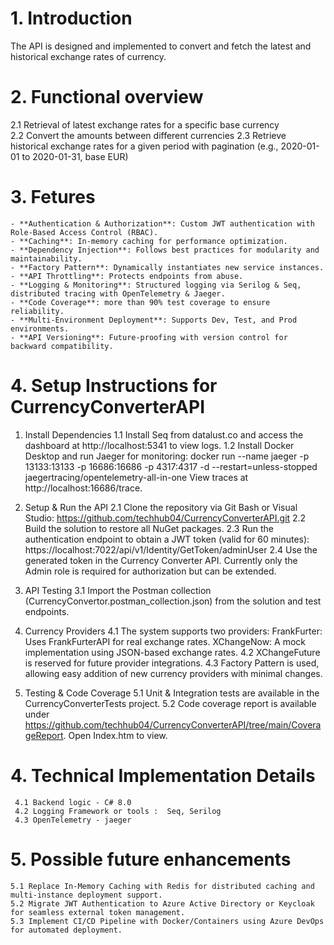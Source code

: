 # 1. Introduction
  The API is designed and implemented to convert and fetch the latest and historical exchange rates of currency.   
# 2. Functional overview 
   2.1 Retrieval of latest exchange rates for a specific base currency  
   2.2 Convert the amounts between different currencies
   2.3 Retrieve historical exchange rates for a given period with pagination (e.g., 2020-01-01 to 2020-01-31, base EUR)

# 3. Fetures
    - **Authentication & Authorization**: Custom JWT authentication with Role-Based Access Control (RBAC).  
    - **Caching**: In-memory caching for performance optimization.  
    - **Dependency Injection**: Follows best practices for modularity and maintainability.  
    - **Factory Pattern**: Dynamically instantiates new service instances.  
    - **API Throttling**: Protects endpoints from abuse.  
    - **Logging & Monitoring**: Structured logging via Serilog & Seq, distributed tracing with OpenTelemetry & Jaeger.  
    - **Code Coverage**: more than 90% test coverage to ensure reliability.  
    - **Multi-Environment Deployment**: Supports Dev, Test, and Prod environments.  
    - **API Versioning**: Future-proofing with version control for backward compatibility. 
       
# 4. Setup Instructions for CurrencyConverterAPI
  1. Install Dependencies
      1.1 Install Seq from datalust.co and access the dashboard at http://localhost:5341 to view logs.
      1.2 Install Docker Desktop and run Jaeger for monitoring:
      docker run --name jaeger -p 13133:13133 -p 16686:16686 -p 4317:4317 -d --restart=unless-stopped jaegertracing/opentelemetry-all-in-one
      View traces at http://localhost:16686/trace.
  2. Setup & Run the API
      2.1 Clone the repository via Git Bash or Visual Studio:
       https://github.com/techhub04/CurrencyConverterAPI.git
      2.2 Build the solution to restore all NuGet packages.
      2.3 Run the authentication endpoint to obtain a JWT token (valid for 60 minutes):
          https://localhost:7022/api/v1/Identity/GetToken/adminUser
      2.4 Use the generated token in the Currency Converter API. Currently only the Admin role is required for authorization but can be extended.

  3. API Testing
      3.1 Import the Postman collection (CurrencyConvertor.postman_collection.json) from the solution and test endpoints.
  4. Currency Providers
      4.1 The system supports two providers:
           FrankFurter: Uses FrankFurterAPI for real exchange rates. XChangeNow: A mock implementation using JSON-based exchange rates.
      4.2 XChangeFuture is reserved for future provider integrations.
      4.3 Factory Pattern is used, allowing easy addition of new currency providers with minimal changes.
  5. Testing & Code Coverage
      5.1 Unit & Integration tests are available in the CurrencyConverterTests project.
      5.2 Code coverage report is available under https://github.com/techhub04/CurrencyConverterAPI/tree/main/CoverageReport. Open Index.htm to view.

  # 4. Technical Implementation Details
     4.1 Backend logic - C# 8.0
     4.2 Logging Framework or tools :  Seq, Serilog
     4.3 OpenTelemetry - jaeger

  # 5. Possible future enhancements
    5.1 Replace In-Memory Caching with Redis for distributed caching and multi-instance deployment support.
    5.2 Migrate JWT Authentication to Azure Active Directory or Keycloak for seamless external token management.
    5.3 Implement CI/CD Pipeline with Docker/Containers using Azure DevOps for automated deployment.
  
  
     

  
